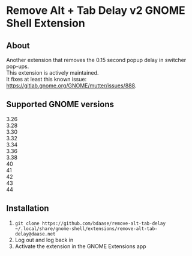 # Remove Alt + Tab Delay v2 GNOME Shell Extension

## About
Another extension that removes the 0.15 second popup delay in switcher pop-ups.  
This extension is actively maintained.  
It fixes at least this known issue: https://gitlab.gnome.org/GNOME/mutter/issues/888.


## Supported GNOME versions
3.26  
3.28  
3.30  
3.32  
3.34  
3.36  
3.38  
40  
41  
42  
43  
44  

## Installation
1. `git clone https://github.com/bdaase/remove-alt-tab-delay ~/.local/share/gnome-shell/extensions/remove-alt-tab-delay@daase.net`
2. Log out and log back in
3. Activate the extension in the GNOME Extensions app
